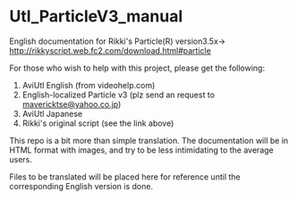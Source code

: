 # Utl_ParticleV3_manual
English documentation  for Rikki's Particle(R) version3.5x→ http://rikkyscript.web.fc2.com/download.html#particle


For those who wish to help with this project, please get the following:
1. AviUtl English (from videohelp.com)
2. English-localized Particle v3 (plz send an request to mavericktse@yahoo.co.jp)
3. AviUtl Japanese
4. Rikki's original script (see the link above)

This repo is a bit more than simple translation. The documentation will be in HTML format with images, and try to be less intimidating to the average users.

Files to be translated will be placed here for reference until the corresponding English version is done.